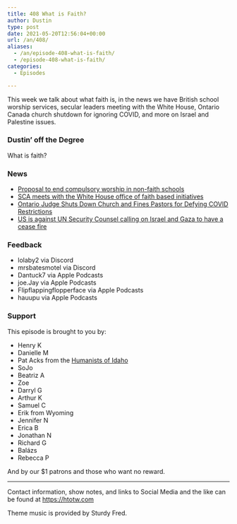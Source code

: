 ```yaml
---
title: 408 What is Faith?
author: Dustin
type: post
date: 2021-05-20T12:56:04+00:00
url: /an/408/
aliases:
  - /an/episode-408-what-is-faith/
  - /episode-408-what-is-faith/
categories:
  - Episodes

---
```

<div id="buzzsprout-player-10552701"></div><script src="https://www.buzzsprout.com/1983601/10552701-408-what-is-faith.js?container_id=buzzsprout-player-10552701&player=small" type="text/javascript" charset="utf-8"></script>

This week we talk about what faith is, in the news we have British school worship services, secular leaders meeting with the White House, Ontario Canada church shutdown for ignoring COVID, and more on Israel and Palestine issues.

<!--more-->

### Dustin&#8217; off the Degree

What is faith?

### News

  *  [Proposal to end compulsory worship in non-faith schools][1]
  * [SCA meets with the White House office of faith based initiatives][2]
  *  [Ontario Judge Shuts Down Church and Fines Pastors for Defying COVID Restrictions][3]
  *  [US is against UN Security Counsel calling on Israel and Gaza to have a cease fire][4]

### Feedback

  * lolaby2 via Discord
  * mrsbatesmotel via Discord
  * Dantuck7 via Apple Podcasts
  * joe.Jay via Apple Podcasts
  * Flipflappingflopperface via Apple Podcasts
  * hauupu via Apple Podcasts

### Support

This episode is brought to you by:

  * Henry K
  * Danielle M
  * Pat Acks from the [Humanists of Idaho][5]
  * SoJo
  * Beatriz A
  * Zoe
  * Darryl G
  * Arthur K
  * Samuel C
  * Erik from Wyoming
  * Jennifer N
  * Erica B
  * Jonathan N
  * Richard G
  * Balázs
  * Rebecca P

And by our $1 patrons and those who want no reward.

* * *

Contact information, show notes, and links to Social Media and the like can be found at <https://htotw.com>

Theme music is provided by Sturdy Fred.

 [1]: https://www.ekklesia.co.uk/2021/05/17/proposal-to-end-compulsory-worship-in-non-faith-schools/
 [2]: https://secular.org/2021/05/secular_white_house_meeting/
 [3]: https://friendlyatheist.patheos.com/2021/05/16/ontario-judge-shuts-down-church-and-fines-pastors-for-defying-covid-restrictions/
 [4]: https://www.aljazeera.com/news/2021/5/17/no-us-action-after-third-unsc-meeting-on-israel-palestine
 [5]: https://www.humanistsofidaho.org/